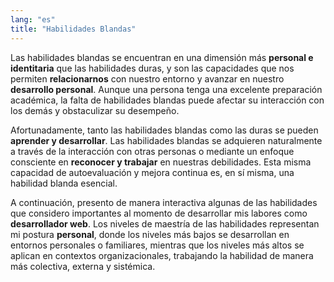 ```yaml
---
lang: "es"
title: "Habilidades Blandas"
---
```

Las habilidades blandas se encuentran en una dimensión más **personal e identitaria** que las habilidades duras, y son las capacidades que nos permiten **relacionarnos** con nuestro entorno y avanzar en nuestro **desarrollo personal**. Aunque una persona tenga una excelente preparación académica, la falta de habilidades blandas puede afectar su interacción con los demás y obstaculizar su desempeño.
  
Afortunadamente, tanto las habilidades blandas como las duras se pueden **aprender y desarrollar**. Las habilidades blandas se adquieren naturalmente a través de la interacción con otras personas o mediante un enfoque consciente en **reconocer y trabajar** en nuestras debilidades. Esta misma capacidad de autoevaluación y mejora continua es, en sí misma, una habilidad blanda esencial.
    
A continuación, presento de manera interactiva algunas de las habilidades que considero importantes al momento de desarrollar mis labores como **desarrollador web**. Los niveles de maestría de las habilidades representan mi postura **personal**, donde los niveles más bajos se desarrollan en entornos personales o familiares, mientras que los niveles más altos se aplican en contextos organizacionales, trabajando la habilidad de manera más colectiva, externa y sistémica.

